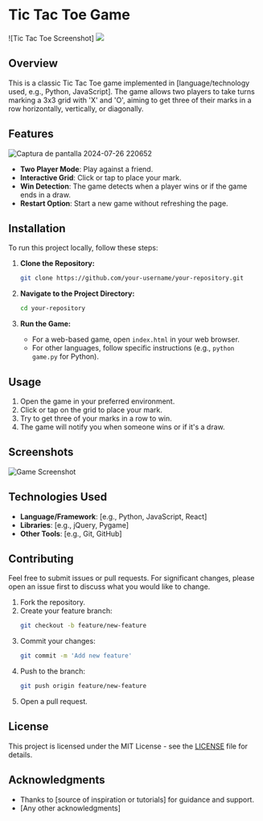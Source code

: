 # Tic Tac Toe Game

![Tic Tac Toe Screenshot] 
<img src="C:\Users\LCD\Pictures\Screenshots\Captura de pantalla 2024-07-26 220652.png">

## Overview

This is a classic Tic Tac Toe game implemented in [language/technology used, e.g., Python, JavaScript]. The game allows two players to take turns marking a 3x3 grid with 'X' and 'O', aiming to get three of their marks in a row horizontally, vertically, or diagonally.

## Features
![Captura de pantalla 2024-07-26 220652](https://github.com/user-attachments/assets/1aad140f-3bcc-4421-8fdc-a0a85de588bd)

- **Two Player Mode**: Play against a friend.
- **Interactive Grid**: Click or tap to place your mark.
- **Win Detection**: The game detects when a player wins or if the game ends in a draw.
- **Restart Option**: Start a new game without refreshing the page.

## Installation

To run this project locally, follow these steps:

1. **Clone the Repository:**
    ```bash
    git clone https://github.com/your-username/your-repository.git
    ```

2. **Navigate to the Project Directory:**
    ```bash
    cd your-repository
    ```

3. **Run the Game:**
    - For a web-based game, open `index.html` in your web browser.
    - For other languages, follow specific instructions (e.g., `python game.py` for Python).

## Usage

1. Open the game in your preferred environment.
2. Click or tap on the grid to place your mark.
3. Try to get three of your marks in a row to win.
4. The game will notify you when someone wins or if it's a draw.

## Screenshots

![Game Screenshot](path/to/your/screenshot.png)

## Technologies Used

- **Language/Framework**: [e.g., Python, JavaScript, React]
- **Libraries**: [e.g., jQuery, Pygame]
- **Other Tools**: [e.g., Git, GitHub]

## Contributing

Feel free to submit issues or pull requests. For significant changes, please open an issue first to discuss what you would like to change.

1. Fork the repository.
2. Create your feature branch:
    ```bash
    git checkout -b feature/new-feature
    ```
3. Commit your changes:
    ```bash
    git commit -m 'Add new feature'
    ```
4. Push to the branch:
    ```bash
    git push origin feature/new-feature
    ```
5. Open a pull request.

## License

This project is licensed under the MIT License - see the [LICENSE](LICENSE) file for details.

## Acknowledgments

- Thanks to [source of inspiration or tutorials] for guidance and support.
- [Any other acknowledgments]
